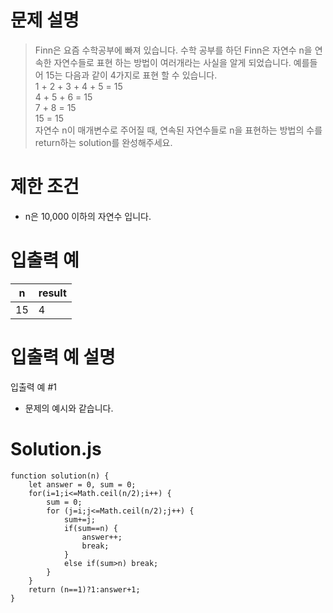 # 문제 설명

> Finn은 요즘 수학공부에 빠져 있습니다. 수학 공부를 하던 Finn은 자연수 n을 연속한 자연수들로 표현 하는 방법이 여러개라는 사실을 알게 되었습니다. 예를들어 15는 다음과 같이 4가지로 표현 할 수 있습니다.  
> 1 + 2 + 3 + 4 + 5 = 15  
> 4 + 5 + 6 = 15  
> 7 + 8 = 15  
> 15 = 15  
> 자연수 n이 매개변수로 주어질 때, 연속된 자연수들로 n을 표현하는 방법의 수를 return하는 solution를 완성해주세요.

# 제한 조건

- n은 10,000 이하의 자연수 입니다.

# 입출력 예

| n   | result |
| --- | ------ |
| 15  | 4      |

# 입출력 예 설명

입출력 예 #1

- 문제의 예시와 같습니다.

# Solution.js

```
function solution(n) {
    let answer = 0, sum = 0;
    for(i=1;i<=Math.ceil(n/2);i++) {
        sum = 0;
        for (j=i;j<=Math.ceil(n/2);j++) {
            sum+=j;
            if(sum==n) {
                answer++;
                break;
            }
            else if(sum>n) break;
        }
    }
    return (n==1)?1:answer+1;
}
```
